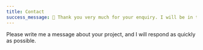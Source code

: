 ```yaml
---
title: Contact
success_message: 🎉 Thank you very much for your enquiry. I will be in touch shortly...
---
```

Please write me a message about your project, and I will respond as quickly as possible.
